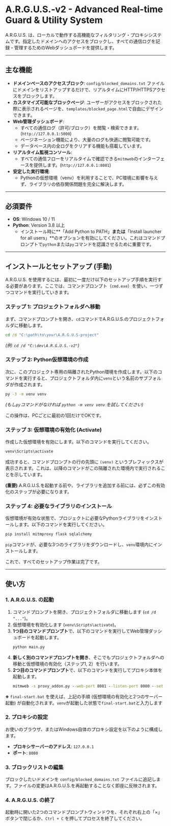 # A.R.G.U.S.-v2 - Advanced Real-time Guard & Utility System

A.R.G.U.S. は、ローカルで動作する高機能なフィルタリング・プロキシシステムです。指定したドメインへのアクセスをブロックし、すべての通信ログを記録・管理するためのWebダッシュボードを提供します。

---

## 主な機能

-   **ドメインベースのアクセスブロック**: `config/blocked_domains.txt` ファイルにドメインをリストアップするだけで、リアルタイムにHTTP/HTTPSアクセスをブロックします。
-   **カスタマイズ可能なブロックページ**: ユーザーがアクセスをブロックされた際に表示されるページを、`templates/blocked_page.html`で自由にデザインできます。
-   **Web管理ダッシュボード**:
    -   すべての通信ログ（許可/ブロック）を閲覧・検索できます。(`http://127.0.0.1:5000`)
    -   ページネーション機能により、大量のログも快適に閲覧可能です。
    -   データベース内の全ログをクリアする機能も搭載しています。
-   **リアルタイム監視コンソール**:
    -   すべての通信フローをリアルタイムで確認できる`mitmweb`のインターフェースを提供します。(`http://127.0.0.1:8081`)
-   **安定した実行環境**:
    -   Pythonの仮想環境（venv）を利用することで、PC環境に影響を与えず、ライブラリの依存関係問題を完全に解決します。

---

## 必須要件

-   **OS**: Windows 10 / 11
-   **Python**: Version 3.8 以上
    -   インストール時に**「Add Python to PATH」**または**「Install launcher for all users」**のオプションを有効にしてください。これはコマンドプロンプトで`python`または`py`コマンドを認識させるために重要です。

---

## インストールとセットアップ (手動)

A.R.G.U.S. を使用するには、最初に一度だけ以下のセットアップ手順を実行する必要があります。ここでは、コマンドプロンプト（`cmd.exe`）を使い、一つずつコマンドを実行していきます。

### ステップ 1: プロジェクトフォルダへ移動

まず、コマンドプロンプトを開き、`cd`コマンドでA.R.G.U.S.のプロジェクトフォルダに移動します。

```cmd  
cd /d "C:\path\to\your\A.R.G.U.S-project"  
```
*(例: `cd /d "C:\dev\A.R.G.U.S.-v2"`)*

### ステップ 2: Python仮想環境の作成

次に、このプロジェクト専用の隔離されたPython環境を作成します。以下のコマンドを実行すると、プロジェクトフォルダ内に`venv`という名前のサブフォルダが作成されます。

```cmd  
py -3 -m venv venv  
```
*(もし`py`コマンドがなければ `python -m venv venv` を試してください)*

この操作は、PCごとに最初の1回だけでOKです。

### ステップ 3: 仮想環境の有効化 (Activate)

作成した仮想環境を有効にします。以下のコマンドを実行してください。

```cmd  
venv\Scripts\activate  
```

成功すると、コマンドプロンプトの行の先頭に `(venv)` というプレフィックスが表示されます。これは、以降のコマンドがこの隔離された環境内で実行されることを示しています。

**(重要)** A.R.G.U.S.を起動する前や、ライブラリを追加する前には、必ずこの有効化のステップが必要になります。

### ステップ 4: 必要なライブラリのインストール

仮想環境が有効な状態で、プロジェクトに必要なPythonライブラリをインストールします。以下のコマンドを実行してください。

```cmd  
pip install mitmproxy flask sqlalchemy  
```
`pip`コマンドが、必要な3つのライブラリをダウンロードし、`venv`環境内にインストールします。

これで、すべてのセットアップ作業は完了です。

---

## 使い方

### 1. A.R.G.U.S. の起動

1.  コマンドプロンプトを開き、プロジェクトフォルダに移動します (`cd /d "..."`)。
2.  仮想環境を有効化します (`venv\Scripts\activate`)。
3.  **1つ目のコマンドプロンプト**で、以下のコマンドを実行してWeb管理ダッシュボードを起動します。
    ```cmd  
    python main.py  
    ```
4.  **新しく別のコマンドプロンプトを開き**、そこでもプロジェクトフォルダへの移動と仮想環境の有効化（ステップ1, 2）を行います。
5.  **2つ目のコマンドプロンプト**で、以下のコマンドを実行してプロキシ本体を起動します。
    ```cmd  
    mitmweb -s proxy_addon.py --web-port 8081 --listen-port 8080 --set block_global=false  
    ```

**※** `final-start.bat` を使えば、上記の手順 (仮想環境の有効化と2つのサーバー起動) が自動化されます。`venv`が起動した状態で`final-start.bat`と入力します

### 2. プロキシの設定

お使いのブラウザ、またはWindows自体のプロキシ設定を以下のように構成します。

-   **プロキシサーバーのアドレス**: `127.0.0.1`
-   **ポート**: `8080`

### 3. ブロックリストの編集

ブロックしたいドメインを `config/blocked_domains.txt` ファイルに追記します。ファイルの変更はA.R.G.U.S.を再起動することなく即座に反映されます。

### 4. A.R.G.U.S. の終了

起動時に開いた2つのコマンドプロンプトウィンドウを、それぞれ右上の「×」ボタンで閉じるか、`Ctrl + C` を押してプロセスを終了してください。
